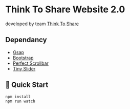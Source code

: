 # Think To Share Website 2.0

developed by team [Think To Share](https://thinktoshare.com/)

## Dependancy
- [Gsap](https://greensock.com/gsap/)
- [Bootstrap](https://getbootstrap.com/)
- [Perfect Scrollbar](https://github.com/mdbootstrap/perfect-scrollbar)
- [Tiny Slider](https://github.com/ganlanyuan/tiny-slider)

## :tada: Quick Start
```bash
npm install
npm run watch
```
